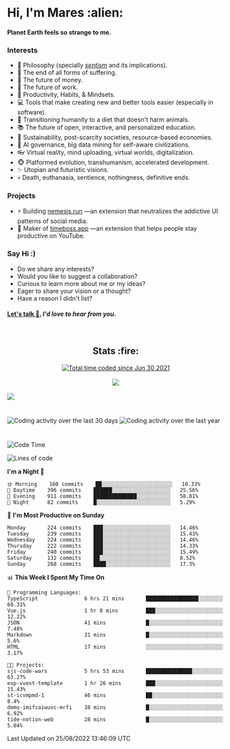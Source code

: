 <h1>Hi, I'm Mares :alien:</h1>

#### Planet Earth feels so strange to me.

### **Interests**

- 🌊 Philosophy (specially [_sentism_][sentismmedium] and its implications).
- 🎯 The end of all forms of suffering.
- 💸 The future of money.
- 💼 The future of work.
- 🧠 Productivity, Habits, & Mindsets.
- 💻 Tools that make creating new and better tools easier (especially in software).
- 🥗 Transitioning humanity to a diet that doesn't harm animals.
- 📚 The future of open, interactive, and personalized education.
- 🌱 Sustainability, post-scarcity societies, resource-based economies.
- 🤖 AI governance, big data mining for self-aware civilizations.
- 👓 Virtual reality, mind uploading, virtual worlds, digitalization.
- 🐵 Platformed evolution, transhumanism, accelerated development.
- ✨ Utopian and futuristic visions.
- 💀 Death, euthanasia, sentience, nothingness, definitive ends.


### **Projects**

- ⚡ Building [nemesis.run](https://chrome.google.com/webstore/detail/nemesis-%E2%80%93-humane-design-f/blfbbifgjgikekfochleknjcopefifgo?hl=en) —an extension that neutralizes the addictive UI patterns of social media.
- 💎 Maker of [timeboss.app](https://timeboss.app) —an extension that helps people stay productive on YouTube.


### **Say Hi :)**

- Do we share any interests?
- Would you like to suggest a collaboration?
- Curious to learn more about me or my ideas?
- Eager to share your vision or a thought?
- Have a reason I didn't list?

#### [Let's talk :wave:.](mailto:mareszhar@gmail.com) _I'd love to hear from you_.

[sentismmedium]: https://medium.com/@mareszhar/born-a-prisoner-a-reflection-about-life-its-struggles-and-a-plan-to-escape-d8566ce9b026

<br>

<h2 align="center">Stats :fire:</h2>

<div align="center">
  <a href="https://wakatime.com/@cfdc0e0d-4860-4b62-9ff0-cb659185525e">
    <img src="https://wakatime.com/badge/user/cfdc0e0d-4860-4b62-9ff0-cb659185525e.svg" alt="Total time coded since Jun 30 2021" />
  </a>
</div>

<br>

<!-- 
Add or remove this: 
&dates=B1AAB3FF 
...or this...
&date_format=M%20j%5B%2C%20Y%5D
from the *streak stats URL below* if they get bugged and aren't updating: 
-->

<div align="center">
  <img src="https://github-readme-streak-stats.herokuapp.com?user=mareszhar&theme=black-ice&hide_border=true&stroke=FFFFFF15&ring=DF8FFE&fire=DF8FFE&currStreakLabel=DF8FFE&background=1A232A&currStreakNum=86FFAB&dates=B1AAB3FF&date_format=M%20j%5B%2C%20Y%5D">
</div>

<br>

<img src="https://activity-graph.herokuapp.com/graph?username=mareszhar&theme=nord&bg_color=00000000&color=979797&line=DF8FFE&point=00000000&area=true&hide_border=true">

<br>

<h1></h1>

<img src="https://wakatime.com/share/@mares/5df0ff02-9c79-41b4-b540-51dc9c65a57b.svg" alt="Coding activity over the last 30 days" />
<img src="https://wakatime.com/share/@mares/ea89ba71-f374-40af-930c-e0655909fe37.svg" alt="Coding activity over the last year" />

<h1></h1>

<!--START_SECTION:waka-->
![Code Time](http://img.shields.io/badge/Code%20Time-596%20hrs%2014%20mins-blue)

![Lines of code](https://img.shields.io/badge/From%20Hello%20World%20I%27ve%20Written-168%20Thousand%20lines%20of%20code-blue)

**I'm a Night 🦉** 

```text
🌞 Morning    160 commits    ██░░░░░░░░░░░░░░░░░░░░░░░   10.33% 
🌆 Daytime    396 commits    ██████░░░░░░░░░░░░░░░░░░░   25.56% 
🌃 Evening    911 commits    ██████████████░░░░░░░░░░░   58.81% 
🌙 Night      82 commits     █░░░░░░░░░░░░░░░░░░░░░░░░   5.29%

```
📅 **I'm Most Productive on Sunday** 

```text
Monday       224 commits    ███░░░░░░░░░░░░░░░░░░░░░░   14.46% 
Tuesday      239 commits    ███░░░░░░░░░░░░░░░░░░░░░░   15.43% 
Wednesday    224 commits    ███░░░░░░░░░░░░░░░░░░░░░░   14.46% 
Thursday     222 commits    ███░░░░░░░░░░░░░░░░░░░░░░   14.33% 
Friday       240 commits    ███░░░░░░░░░░░░░░░░░░░░░░   15.49% 
Saturday     132 commits    ██░░░░░░░░░░░░░░░░░░░░░░░   8.52% 
Sunday       268 commits    ████░░░░░░░░░░░░░░░░░░░░░   17.3%

```


📊 **This Week I Spent My Time On** 

```text
💬 Programming Languages: 
TypeScript               6 hrs 21 mins       █████████████████░░░░░░░░   68.31% 
Vue.js                   1 hr 8 mins         ███░░░░░░░░░░░░░░░░░░░░░░   12.22% 
JSON                     41 mins             █░░░░░░░░░░░░░░░░░░░░░░░░   7.48% 
Markdown                 31 mins             █░░░░░░░░░░░░░░░░░░░░░░░░   5.6% 
HTML                     17 mins             ░░░░░░░░░░░░░░░░░░░░░░░░░   3.17%

🐱‍💻 Projects: 
sjs-code-wars            5 hrs 53 mins       ███████████████░░░░░░░░░░   63.27% 
exp-vvext-template       1 hr 26 mins        ███░░░░░░░░░░░░░░░░░░░░░░   15.43% 
st-icvmpmd-1             46 mins             ██░░░░░░░░░░░░░░░░░░░░░░░   8.4% 
demo-imifcaiwuvc-mrfi    38 mins             █░░░░░░░░░░░░░░░░░░░░░░░░   6.92% 
tide-notion-web          28 mins             █░░░░░░░░░░░░░░░░░░░░░░░░   5.04%

```


 Last Updated on 25/08/2022 13:46:09 UTC
<!--END_SECTION:waka-->
